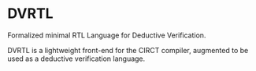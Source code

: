 # DVRTL
Formalized minimal RTL Language for Deductive Verification. 

DVRTL is a lightweight front-end for the CIRCT compiler, augmented to be used as a deductive verification language.
